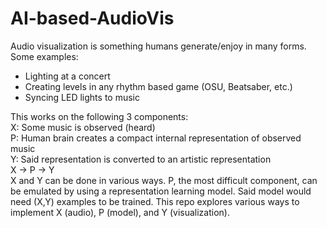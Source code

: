 # AI-based-AudioVis
Audio visualization is something humans generate/enjoy in many forms. Some examples: 
- Lighting at a concert 
- Creating levels in any rhythm based game (OSU, Beatsaber, etc.) 
- Syncing LED lights to music 

This works on the following 3 components:  
X: Some music is observed (heard)  
P: Human brain creates a compact internal representation of observed music  
Y: Said representation is converted to an artistic representation  
X -> P -> Y  
X and Y can be done in various ways. P, the most difficult component, can be emulated by using a representation learning model. Said model would need (X,Y) examples to be trained. This repo explores various ways to implement X (audio), P (model), and Y (visualization).

